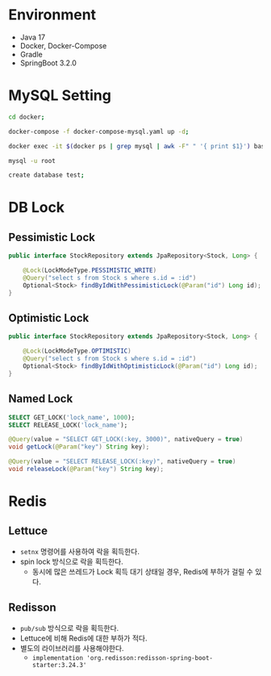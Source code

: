 # Environment
- Java 17
- Docker, Docker-Compose
- Gradle
- SpringBoot 3.2.0

# MySQL Setting
```bash
cd docker;

docker-compose -f docker-compose-mysql.yaml up -d;

docker exec -it $(docker ps | grep mysql | awk -F" " '{ print $1}') bash;

mysql -u root

create database test;
```

# DB Lock

## Pessimistic Lock
```java
public interface StockRepository extends JpaRepository<Stock, Long> {

    @Lock(LockModeType.PESSIMISTIC_WRITE)
    @Query("select s from Stock s where s.id = :id")
    Optional<Stock> findByIdWithPessimisticLock(@Param("id") Long id);
}
```

## Optimistic Lock
```java
public interface StockRepository extends JpaRepository<Stock, Long> {

    @Lock(LockModeType.OPTIMISTIC)
    @Query("select s from Stock s where s.id = :id")
    Optional<Stock> findByIdWithOptimisticLock(@Param("id") Long id);
}
```

## Named Lock
```sql
SELECT GET_LOCK('lock_name', 1000);
SELECT RELEASE_LOCK('lock_name');
```

```java
@Query(value = "SELECT GET_LOCK(:key, 3000)", nativeQuery = true)
void getLock(@Param("key") String key);

@Query(value = "SELECT RELEASE_LOCK(:key)", nativeQuery = true)
void releaseLock(@Param("key") String key);
```

# Redis

## Lettuce
- `setnx` 명령어를 사용하여 락을 획득한다.
- spin lock 방식으로 락을 획득한다.
  - 동시에 많은 쓰레드가 Lock 획득 대기 상태일 경우, Redis에 부하가 걸릴 수 있다.

## Redisson
- `pub/sub` 방식으로 락을 획득한다.
- Lettuce에 비해 Redis에 대한 부하가 적다.
- 별도의 라이브러리를 사용해야한다.
  - `implementation 'org.redisson:redisson-spring-boot-starter:3.24.3'`
